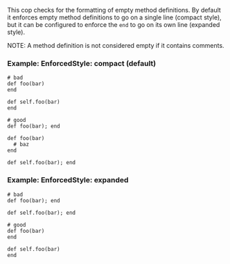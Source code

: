 This cop checks for the formatting of empty method definitions.
By default it enforces empty method definitions to go on a single
line (compact style), but it can be configured to enforce the `end`
to go on its own line (expanded style).

NOTE: A method definition is not considered empty if it contains
comments.

### Example: EnforcedStyle: compact (default)
    # bad
    def foo(bar)
    end

    def self.foo(bar)
    end

    # good
    def foo(bar); end

    def foo(bar)
      # baz
    end

    def self.foo(bar); end

### Example: EnforcedStyle: expanded
    # bad
    def foo(bar); end

    def self.foo(bar); end

    # good
    def foo(bar)
    end

    def self.foo(bar)
    end